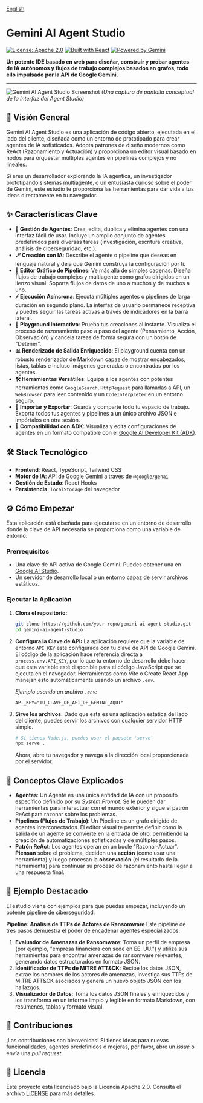 
[English](README.md)

# Gemini AI Agent Studio

[![License: Apache 2.0](https://img.shields.io/badge/License-Apache_2.0-blue.svg)](https://opensource.org/licenses/Apache-2.0)
[![Built with React](https://img.shields.io/badge/Built%20with-React-61DAFB?logo=react)](https://reactjs.org/)
[![Powered by Gemini](https://img.shields.io/badge/Powered%20by-Gemini-8A2BE2)](https://ai.google.dev/)

**Un potente IDE basado en web para diseñar, construir y probar agentes de IA autónomos y flujos de trabajo complejos basados en grafos, todo ello impulsado por la API de Google Gemini.**

---

![Gemini AI Agent Studio Screenshot](https://storage.googleapis.com/gemini-studio-images/gemini-agent-studio-screenshot.png)
*(Una captura de pantalla conceptual de la interfaz del Agent Studio)*

## 🚀 Visión General

Gemini AI Agent Studio es una aplicación de código abierto, ejecutada en el lado del cliente, diseñada como un entorno de prototipado para crear agentes de IA sofisticados. Adopta patrones de diseño modernos como ReAct (Razonamiento y Actuación) y proporciona un editor visual basado en nodos para orquestar múltiples agentes en pipelines complejos y no lineales.

Si eres un desarrollador explorando la IA agéntica, un investigador prototipando sistemas multiagente, o un entusiasta curioso sobre el poder de Gemini, este estudio te proporciona las herramientas para dar vida a tus ideas directamente en tu navegador.

## ✨ Características Clave

- **🤖 Gestión de Agentes**: Crea, edita, duplica y elimina agentes con una interfaz fácil de usar. Incluye un amplio conjunto de agentes predefinidos para diversas tareas (investigación, escritura creativa, análisis de ciberseguridad, etc.).
- **🪄 Creación con IA**: Describe el agente o pipeline que deseas en lenguaje natural y deja que Gemini construya la configuración por ti.
- **🔗 Editor Gráfico de Pipelines**: Ve más allá de simples cadenas. Diseña flujos de trabajo complejos y multiagente como grafos dirigidos en un lienzo visual. Soporta flujos de datos de uno a muchos y de muchos a uno.
- **⚡ Ejecución Asíncrona**: Ejecuta múltiples agentes o pipelines de larga duración en segundo plano. La interfaz de usuario permanece receptiva y puedes seguir las tareas activas a través de indicadores en la barra lateral.
- **🧪 Playground Interactivo**: Prueba tus creaciones al instante. Visualiza el proceso de razonamiento paso a paso del agente (Pensamiento, Acción, Observación) y cancela tareas de forma segura con un botón de "Detener".
- **📊 Renderizado de Salida Enriquecido**: El playground cuenta con un robusto renderizador de Markdown capaz de mostrar encabezados, listas, tablas e incluso imágenes generadas o encontradas por los agentes.
- **🛠️ Herramientas Versátiles**: Equipa a los agentes con potentes herramientas como `GoogleSearch`, `HttpRequest` para llamadas a API, un `WebBrowser` para leer contenido y un `CodeInterpreter` en un entorno seguro.
- **🔄 Importar y Exportar**: Guarda y comparte todo tu espacio de trabajo. Exporta todos tus agentes y pipelines a un único archivo JSON e impórtalos en otra sesión.
- **📄 Compatibilidad con ADK**: Visualiza y edita configuraciones de agentes en un formato compatible con el [Google AI Developer Kit (ADK)](https://developers.google.com/ai/adk).

## 🛠️ Stack Tecnológico

- **Frontend**: React, TypeScript, Tailwind CSS
- **Motor de IA**: API de Google Gemini a través de [`@google/genai`](https://www.npmjs.com/package/@google/genai)
- **Gestión de Estado**: React Hooks
- **Persistencia**: `localStorage` del navegador

## ⚙️ Cómo Empezar

Esta aplicación está diseñada para ejecutarse en un entorno de desarrollo donde la clave de API necesaria se proporciona como una variable de entorno.

### Prerrequisitos

- Una clave de API activa de Google Gemini. Puedes obtener una en [Google AI Studio](https://aistudio.google.com/).
- Un servidor de desarrollo local o un entorno capaz de servir archivos estáticos.

### Ejecutar la Aplicación

1.  **Clona el repositorio:**
    ```bash
    git clone https://github.com/your-repo/gemini-ai-agent-studio.git
    cd gemini-ai-agent-studio
    ```

2.  **Configura la Clave de API:**
    La aplicación requiere que la variable de entorno `API_KEY` esté configurada con tu clave de API de Google Gemini. El código de la aplicación hace referencia directa a `process.env.API_KEY`, por lo que tu entorno de desarrollo debe hacer que esta variable esté disponible para el código JavaScript que se ejecuta en el navegador. Herramientas como Vite o Create React App manejan esto automáticamente usando un archivo `.env`.

    *Ejemplo usando un archivo `.env`:*
    ```
    API_KEY="TU_CLAVE_DE_API_DE_GEMINI_AQUI"
    ```

3.  **Sirve los archivos:**
    Dado que esta es una aplicación estática del lado del cliente, puedes servir los archivos con cualquier servidor HTTP simple.
    ```bash
    # Si tienes Node.js, puedes usar el paquete 'serve'
    npx serve .
    ```
    Ahora, abre tu navegador y navega a la dirección local proporcionada por el servidor.

## 🧠 Conceptos Clave Explicados

- **Agentes**: Un Agente es una única entidad de IA con un propósito específico definido por su *System Prompt*. Se le pueden dar herramientas para interactuar con el mundo exterior y sigue el patrón ReAct para razonar sobre los problemas.
- **Pipelines (Flujos de Trabajo)**: Un Pipeline es un grafo dirigido de agentes interconectados. El editor visual te permite definir cómo la salida de un agente se convierte en la entrada de otro, permitiendo la creación de automatizaciones sofisticadas y de múltiples pasos.
- **Patrón ReAct**: Los agentes operan en un bucle "Razonar-Actuar". **Piensan** sobre el problema, deciden una **acción** (como usar una herramienta) y luego procesan la **observación** (el resultado de la herramienta) para continuar su proceso de razonamiento hasta llegar a una respuesta final.

## 🌟 Ejemplo Destacado

El estudio viene con ejemplos para que puedas empezar, incluyendo un potente pipeline de ciberseguridad:

**Pipeline: Análisis de TTPs de Actores de Ransomware**
Este pipeline de tres pasos demuestra el poder de encadenar agentes especializados:
1.  **Evaluador de Amenazas de Ransomware**: Toma un perfil de empresa (por ejemplo, "empresa financiera con sede en EE. UU.") y utiliza sus herramientas para encontrar amenazas de ransomware relevantes, generando datos estructurados en formato JSON.
2.  **Identificador de TTPs de MITRE ATT&CK**: Recibe los datos JSON, extrae los nombres de los actores de amenazas, investiga sus TTPs de MITRE ATT&CK asociados y genera un nuevo objeto JSON con los hallazgos.
3.  **Visualizador de Datos**: Toma los datos JSON finales y enriquecidos y los transforma en un informe limpio y legible en formato Markdown, con resúmenes, tablas y formato visual.

## 🤝 Contribuciones

¡Las contribuciones son bienvenidas! Si tienes ideas para nuevas funcionalidades, agentes predefinidos o mejoras, por favor, abre un *issue* o envía una *pull request*.

## 📄 Licencia

Este proyecto está licenciado bajo la Licencia Apache 2.0. Consulta el archivo [LICENSE](LICENSE) para más detalles.
